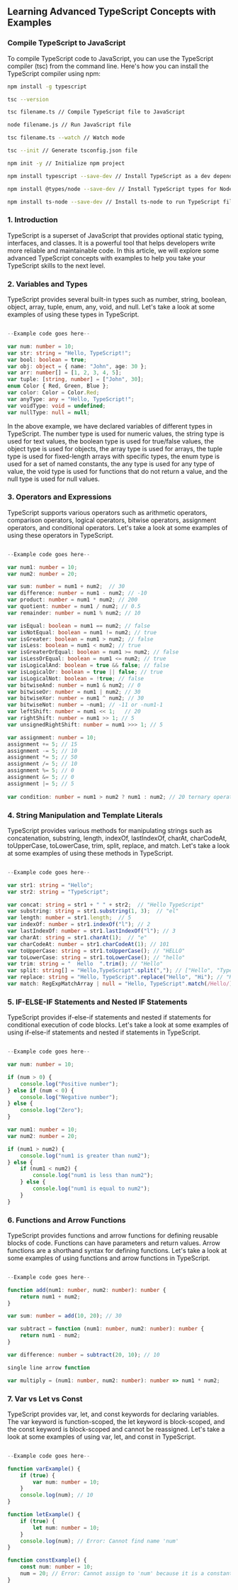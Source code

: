 ## Learning Advanced TypeScript Concepts with Examples

### Compile TypeScript to JavaScript

To compile TypeScript code to JavaScript, you can use the TypeScript compiler (tsc) from the command line. Here's how you can install the TypeScript compiler using npm:

```bash
npm install -g typescript

tsc --version

tsc filename.ts // Compile TypeScript file to JavaScript

node filename.js // Run JavaScript file

tsc filename.ts --watch // Watch mode

tsc --init // Generate tsconfig.json file

npm init -y // Initialize npm project

npm install typescript --save-dev // Install TypeScript as a dev dependency

npm install @types/node --save-dev // Install TypeScript types for Node.js

npm install ts-node --save-dev // Install ts-node to run TypeScript files directly
```

### 1. Introduction

TypeScript is a superset of JavaScript that provides optional static typing, interfaces, and classes. It is a powerful tool that helps developers write more reliable and maintainable code. In this article, we will explore some advanced TypeScript concepts with examples to help you take your TypeScript skills to the next level.

### 2. Variables and Types

TypeScript provides several built-in types such as number, string, boolean, object, array, tuple, enum, any, void, and null. Let's take a look at some examples of using these types in TypeScript.

```typescript

--Example code goes here--

var num: number = 10;
var str: string = "Hello, TypeScript!";
var bool: boolean = true;
var obj: object = { name: "John", age: 30 };
var arr: number[] = [1, 2, 3, 4, 5];
var tuple: [string, number] = ["John", 30];
enum Color { Red, Green, Blue };
var color: Color = Color.Red;
var anyType: any = "Hello, TypeScript!";
var voidType: void = undefined;
var nullType: null = null;

```

In the above example, we have declared variables of different types in TypeScript. The number type is used for numeric values, the string type is used for text values, the boolean type is used for true/false values, the object type is used for objects, the array type is used for arrays, the tuple type is used for fixed-length arrays with specific types, the enum type is used for a set of named constants, the any type is used for any type of value, the void type is used for functions that do not return a value, and the null type is used for null values.

### 3. Operators and Expressions

TypeScript supports various operators such as arithmetic operators, comparison operators, logical operators, bitwise operators, assignment operators, and conditional operators. Let's take a look at some examples of using these operators in TypeScript.

```typescript

--Example code goes here--

var num1: number = 10;
var num2: number = 20;

var sum: number = num1 + num2;  // 30
var difference: number = num1 - num2; // -10
var product: number = num1 * num2; // 200
var quotient: number = num1 / num2; // 0.5
var remainder: number = num1 % num2; // 10

var isEqual: boolean = num1 == num2; // false
var isNotEqual: boolean = num1 != num2; // true
var isGreater: boolean = num1 > num2; // false
var isLess: boolean = num1 < num2; // true
var isGreaterOrEqual: boolean = num1 >= num2; // false
var isLessOrEqual: boolean = num1 <= num2; // true
var isLogicalAnd: boolean = true && false; // false
var isLogicalOr: boolean = true || false; // true
var isLogicalNot: boolean = !true; // false
var bitwiseAnd: number = num1 & num2; // 0
var bitwiseOr: number = num1 | num2; // 30
var bitwiseXor: number = num1 ^ num2; // 30
var bitwiseNot: number = ~num1; // -11 or -num1-1
var leftShift: number = num1 << 1;   // 20
var rightShift: number = num1 >> 1; // 5
var unsignedRightShift: number = num1 >>> 1; // 5

var assignment: number = 10; 
assignment += 5; // 15
assignment -= 5; // 10
assignment *= 5; // 50
assignment /= 5; // 10
assignment %= 5; // 0
assignment &= 5; // 0
assignment |= 5; // 5
 
var condition: number = num1 > num2 ? num1 : num2; // 20 ternary operator or conditional operator
```

### 4. String Manipulation and Template Literals

TypeScript provides various methods for manipulating strings such as concatenation, substring, length, indexOf, lastIndexOf, charAt, charCodeAt, toUpperCase, toLowerCase, trim, split, replace, and match. Let's take a look at some examples of using these methods in TypeScript.

```typescript

--Example code goes here--

var str1: string = "Hello";
var str2: string = "TypeScript";

var concat: string = str1 + " " + str2;  // "Hello TypeScript"
var substring: string = str1.substring(1, 3);  // "el"
var length: number = str1.length;  // 5
var indexOf: number = str1.indexOf("l"); // 2
var lastIndexOf: number = str1.lastIndexOf("l"); // 3
var charAt: string = str1.charAt(1);  // "e"
var charCodeAt: number = str1.charCodeAt(1); // 101
var toUpperCase: string = str1.toUpperCase(); // "HELLO"
var toLowerCase: string = str1.toLowerCase(); // "hello"
var trim: string = "  Hello  ".trim(); // "Hello"
var split: string[] = "Hello,TypeScript".split(","); // ["Hello", "TypeScript"]
var replace: string = "Hello, TypeScript".replace("Hello", "Hi"); // "Hi, TypeScript"
var match: RegExpMatchArray | null = "Hello, TypeScript".match(/Hello/); // ["Hello"]
```

### 5. IF-ELSE-IF Statements and Nested IF Statements

TypeScript provides if-else-if statements and nested if statements for conditional execution of code blocks. Let's take a look at some examples of using if-else-if statements and nested if statements in TypeScript.

```typescript

--Example code goes here--

var num: number = 10;

if (num > 0) {
    console.log("Positive number");
} else if (num < 0) {
    console.log("Negative number");
} else {
    console.log("Zero");
}

var num1: number = 10;
var num2: number = 20;

if (num1 > num2) {
    console.log("num1 is greater than num2");
} else {
    if (num1 < num2) {
        console.log("num1 is less than num2");
    } else {
        console.log("num1 is equal to num2");
    }
}
``` 

### 6. Functions and Arrow Functions

TypeScript provides functions and arrow functions for defining reusable blocks of code. Functions can have parameters and return values. Arrow functions are a shorthand syntax for defining functions. Let's take a look at some examples of using functions and arrow functions in TypeScript.

```typescript

--Example code goes here--

function add(num1: number, num2: number): number {
    return num1 + num2;
}

var sum: number = add(10, 20); // 30

var subtract = function (num1: number, num2: number): number {
    return num1 - num2;
}

var difference: number = subtract(20, 10); // 10

single line arrow function

var multiply = (num1: number, num2: number): number => num1 * num2;

```

### 7. Var vs Let vs Const

TypeScript provides var, let, and const keywords for declaring variables. The var keyword is function-scoped, the let keyword is block-scoped, and the const keyword is block-scoped and cannot be reassigned. Let's take a look at some examples of using var, let, and const in TypeScript.

```typescript

--Example code goes here--

function varExample() {
    if (true) {
        var num: number = 10;
    }
    console.log(num); // 10
}

function letExample() {
    if (true) {
        let num: number = 10;
    }
    console.log(num); // Error: Cannot find name 'num'
}

function constExample() {
    const num: number = 10;
    num = 20; // Error: Cannot assign to 'num' because it is a constant
}
```

